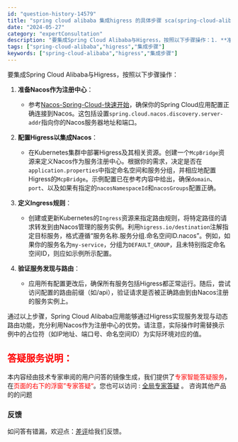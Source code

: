 ```yaml
---
id: "question-history-14579"
title: "spring cloud alibaba 集成higress 的具体步骤 sca(spring-cloud-alibaba)"
date: "2024-05-27"
category: "expertConsultation"
description: "要集成Spring Cloud Alibaba与Higress，按照以下步骤操作：1. **准备Nacos作为注册中心**：   - 参考[Nacos-Spring-Cloud-快速开始](https://sca.aliyun.com/zh-cn/docs/next/user-guide/nacos"
tags: ["spring-cloud-alibaba","higress","集成步骤"]
keywords: ["spring-cloud-alibaba","higress","集成步骤"]
---
```


要集成Spring Cloud Alibaba与Higress，按照以下步骤操作：

1. **准备Nacos作为注册中心**：
   - 参考[Nacos-Spring-Cloud-快速开始](https://sca.aliyun.com/zh-cn/docs/next/user-guide/nacos/quick-start)，确保你的Spring Cloud应用配置正确连接到Nacos。这包括设置`spring.cloud.nacos.discovery.server-addr`指向你的Nacos服务器地址和端口。

2. **配置Higress以集成Nacos**：
   - 在Kubernetes集群中部署Higress及其相关资源。创建一个`McpBridge`资源来定义Nacos作为服务注册中心。根据你的需求，决定是否在`application.properties`中指定命名空间和服务分组，并相应地配置Higress的`McpBridge`。示例配置已在参考内容中给出，确保`domain`、`port`、以及如果有指定的`nacosNamespaceId`和`nacosGroups`配置正确。

3. **定义Ingress规则**：
   - 创建或更新Kubernetes的`Ingress`资源来指定路由规则，将特定路径的请求转发到由Nacos管理的服务实例。利用`higress.io/destination`注解指定目标服务，格式遵循“服务名称.服务分组.命名空间ID.nacos”。例如，如果你的服务名为`my-service`，分组为`DEFAULT_GROUP`，且未特别指定命名空间ID，则应如示例所示配置。

4. **验证服务发现与路由**：
   - 应用所有配置更改后，确保所有服务包括Higress都正常运行。随后，尝试访问配置的路由前缀（如/api），验证请求是否被正确路由到由Nacos注册的服务实例上。

通过以上步骤，Spring Cloud Alibaba应用能够通过Higress实现服务发现与动态路由功能，充分利用Nacos作为注册中心的优势。请注意，实际操作时需替换示例中的占位符（如IP地址、端口号、命名空间ID）为实际环境对应的值。
## <font color="#FF0000">答疑服务说明：</font> 

本内容经由技术专家审阅的用户问答的镜像生成，我们提供了<font color="#FF0000">专家智能答疑服务</font>，在<font color="#FF0000">页面的右下的浮窗”专家答疑“</font>。您也可以访问 : [全局专家答疑](https://opensource.alibaba.com/chatBot) 。 咨询其他产品的的问题

### 反馈
如问答有错漏，欢迎点：[差评](https://ai.nacos.io/user/feedbackByEnhancerGradePOJOID?enhancerGradePOJOId=14580)给我们反馈。
